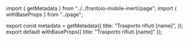 import { getMetadata } from "../../frantoio-mobile-inerti/page";
import { withBaseProps } from "../page";

export const metadata = getMetadata({
  title: "Trasporto rifiuti [name]",
});
export default withBaseProps({ title: "Trasporto rifiuti [name]" });
